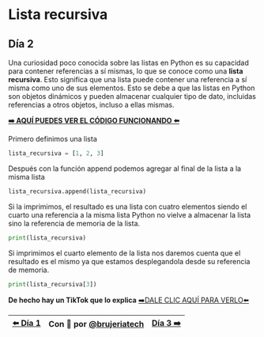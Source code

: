 # Lista recursiva
## Día 2

Una curiosidad poco conocida sobre las listas en Python es su capacidad para contener referencias a sí mismas, lo que se conoce como una **lista recursiva**. Esto significa que una lista puede contener una referencia a sí misma como uno de sus elementos. Esto se debe a que las listas en Python son objetos dinámicos y pueden almacenar cualquier tipo de dato, incluidas referencias a otros objetos, incluso a ellas mismas.

**[➡️ AQUÍ PUEDES VER EL CÓDIGO FUNCIONANDO ⬅️](/notebooks/dia2-lista_recursiva.ipynb)** 


Primero definimos una lista
```Python
lista_recursiva = [1, 2, 3]
```

Después con la función append podemos agregar al final de la lista a la misma lista
```Python
lista_recursiva.append(lista_recursiva)
```

Si la imprimimos, el resultado es una lista con cuatro elementos siendo el cuarto una referencia a la misma lista
Python no vielve a almacenar la lista sino la referencia de memoria de la lista.

```Python
print(lista_recursiva)
```

Si imprimimos el cuarto elemento de la lista nos daremos cuenta que el resultado es el mismo ya que estamos desplegandola desde su referencia de memoria.
```Python
print(lista_recursiva[3])
```

**De hecho hay un TikTok que lo explica**
[➡️DALE CLIC AQUÍ PARA VERLO⬅️](https://vm.tiktok.com/ZM6LfxUPs/)

| [⬅️ Día 1 ](/dias/dia1-interning.md) | Con 💖 por [@brujeriatech](https://www.instagram.com/brujeriatech/) | [Día 3 ➡️](/dias/dia3-comprensiones-listas.md)|
|:------------- |:---------------:| -------------:|
